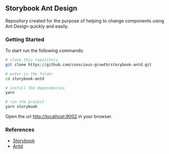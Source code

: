 ## Storybook Ant Design

Repository created for the purpose of helping to change components using Ant Design quickly and easily.

### Getting Started

To start run the following commands:

```sh
# clone this repository
git clone https://github.com/conscious-growth/storybook-antd.git

# enter in the folder
cd storybook-antd

# install the dependencies
yarn

# run the project
yarn storybook
```

Open the url [http://localhost:9002](http://localhost:9002) in your browser.

### References

- [Storybook](https://storybook.js.org/)
- [Antd](https://ant.design/)
